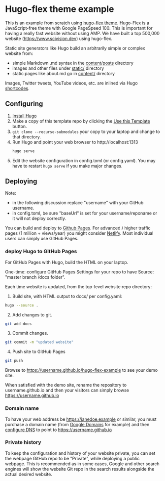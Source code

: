 # Hugo-flex theme example

This is an example from scratch using [hugo-flex theme](https://github.com/de-souza/hugo-flex).
Hugo-Flex is a JavaScript-free theme with Google PageSpeed 100.
This is important for having a really fast website without using AMP.
We have built a top 500,000 website (https://www.scivision.dev) using hugo-flex.

Static site generators like Hugo build an arbitrarily simple or complex website from:

* simple Markdown .md syntax in the [content/posts](./content/posts) directory
* images and other files under [static/](./static) directory
* static pages like about.md go in [content/](./content) directory

Images, Twitter tweets, YouTube videos, etc. are inlined via Hugo
[shortcodes](https://gohugo.io/content-management/shortcodes/#use-hugo-s-built-in-shortcodes).

## Configuring

1. [Install Hugo](https://gohugo.io/overview/installing/)
2. Make a copy of this template repo by clicking the [Use this Template](https://help.github.com/en/articles/creating-a-repository-from-a-template) button.
3. `git clone --recurse-submodules` your copy to your laptop and change to that directory.
4. Run Hugo and point your web browser to http://localhost:1313
    ```bash
    hugo serve
    ```
5. Edit the website configuration in config.toml (or config.yaml). You may have to restart `hugo serve` if you make major changes.

## Deploying

Note:

* in the following discussion replace "username" with your GitHub username.
* in config.toml, be sure "baseUrl" is set for your username/reponame or it will not deploy correctly.


You can build and deploy to
[Github Pages](https://gohugo.io/hosting-and-deployment/hosting-on-github/).
For advanced / higher traffic pages (1 million + views/year) you might consider
[Netlify](https://www.scivision.dev/github-pages-to-netlify/).
Most individual users can simply use GitHub Pages.

### deploy Hugo to GitHub Pages

For GitHub Pages with Hugo, build the HTML on your laptop.

One-time: configure GitHub Pages Settings for your repo to have Source: "master branch /docs folder".

Each time website is updated, from the top-level website repo directory:

1. Build site, with HTML output to docs/ per config.yaml:

  ```sh
  hugo --source .
  ```
2. Add changes to git.

  ```sh
  git add docs
  ```
3. Commit changes.

  ```sh
  git commit -m "updated website"
  ```
4. Push site to GitHub Pages

  ```sh
  git push
  ```


Browse to https://username.github.io/hugo-flex-example to see your demo site.

When satisfied with the demo site, rename the repository to username.github.io and then your visitors can simply browse https://username.github.io

### Domain name

To have your web address be https://janedoe.example or similar, you must purchase a domain name (from
[Google Domains](https://domains.google)
for example) and then
[configure DNS](https://help.github.com/en/articles/setting-up-a-www-subdomain)
to point to https://username.github.io

### Private history

To keep the configuration and history of your website private, you can set the webpage GitHub repo to be "Private", while deploying a public webpage.
This is recommended as in some cases, Google and other search engines will show the website Git repo in the search results alongside the actual desired website.
